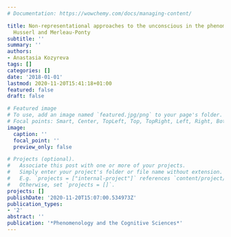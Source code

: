 ```yaml
---
# Documentation: https://wowchemy.com/docs/managing-content/

title: Non-representational approaches to the unconscious in the phenomenology of
  Husserl and Merleau-Ponty
subtitle: ''
summary: ''
authors:
- Anastasia Kozyreva
tags: []
categories: []
date: '2018-01-01'
lastmod: 2020-11-20T15:41:18+01:00
featured: false
draft: false

# Featured image
# To use, add an image named `featured.jpg/png` to your page's folder.
# Focal points: Smart, Center, TopLeft, Top, TopRight, Left, Right, BottomLeft, Bottom, BottomRight.
image:
  caption: ''
  focal_point: ''
  preview_only: false

# Projects (optional).
#   Associate this post with one or more of your projects.
#   Simply enter your project's folder or file name without extension.
#   E.g. `projects = ["internal-project"]` references `content/project/deep-learning/index.md`.
#   Otherwise, set `projects = []`.
projects: []
publishDate: '2020-11-20T15:07:00.534973Z'
publication_types:
- '2'
abstract: ''
publication: '*Phenomenology and the Cognitive Sciences*'
---
```

